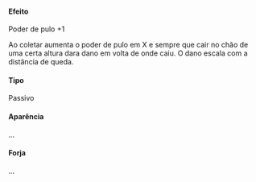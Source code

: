 #### Efeito
Poder de pulo +1

Ao coletar aumenta o poder de pulo em X e sempre que cair no chão de uma certa altura dara dano em volta de onde caiu. O dano escala com a distância de queda.

#### Tipo
Passivo

#### Aparência 
...

#### Forja
...